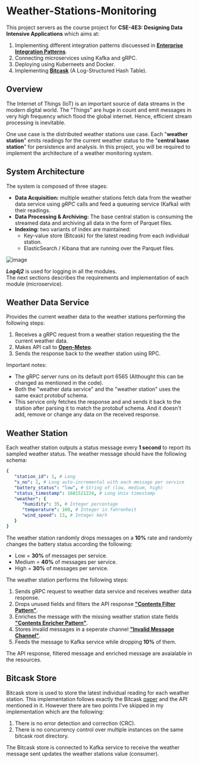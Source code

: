 # Weather-Stations-Monitoring

This project servers as the course project for **CSE-4E3: Designing Data Intensive Applications** which aims at:
1) Implementing different integration patterns discuessed in [**Enterprise Integration Patterns**](https://www.enterpriseintegrationpatterns.com/).
2) Connecting microservices using Kafka and gRPC.
3) Deploying using Kuberneets and Docker.
4) Implementing [**Bitcask**](https://riak.com/assets/bitcask-intro.pdf) (A Log-Structured Hash Table).

## Overview

The Internet of Things (IoT) is an important source of data streams in the modern digital world.
The "Things" are huge in count and emit messages in very high frequency which flood the
global internet. Hence, efficient stream processing is inevitable.

One use case is the distributed weather stations use case. Each "**weather station**" emits
readings for the current weather status to the "**central base station**" for persistence and
analysis. In this project, you will be required to implement the architecture of a weather
monitoring system.

## System Architecture

The system is composed of three stages:
* **Data Acquisition:** multiple weather stations fetch data from the weather data service using _gRPC_ calls and feed a queueing service (Kafka) with their readings.
* **Data Processing & Archiving:** The base central station is consuming the streamed
data and archiving all data in the form of Parquet files.
* **Indexing:** two variants of index are maintained:
    * Key-value store (Bitcask) for the latest reading from each individual station.
    * ElasticSearch / Kibana that are running over the Parquet files.
 
![image](https://github.com/AmrMomtaz/Weather-Stations-Monitoring/assets/61145262/e0b80ce6-ad12-460c-b7fc-cb4d78810fef)

**_Log4j2_** is used for logging in all the modules.<br>
The next sections describes the requirements and implementation of each module (microservice).

## Weather Data Service

Provides the current weather data to the weather stations performing the following steps: 
1) Receives a gRPC request from a weather station requesting the the current weather data.
2) Makes API call to [**Open-Meteo**](https://open-meteo.com/).
3) Sends the response back to the weather station using RPC.

Important notes:
* The gRPC server runs on its default port 6565 (Althought this can be changed as mentioned in the code).
* Both the "weather data service" and the "weather station" uses the same exact protobuf schema.
* This service only fetches the response and and sends it back to the station after parsing it to match the protobuf schema. And it doesn't add, remove or change any data on the received response.

## Weather Station

Each weather station outputs a status message every **1 second** to report its sampled
weather status. The weather message should have the following schema:

```yaml
{
   "station_id": 1, # Long
   "s_no": 1, # Long auto-incremental with each message per service
   "battery_status": "low", # String of (low, medium, high)
   "status_timestamp": 1681521224, # Long Unix timestamp
   "weather": {
      "humidity": 35, # Integer percentage
      "temperature": 100, # Integer in fahrenheit
      "wind_speed": 13, # Integer km/h
   }
}
```

The weather station randomly drops messages on a **10%** rate and randomly changes the battery status according the following:
* Low = **30%** of messages per service.
* Medium = **40%** of messages per service.
* High = **30%** of messages per service.

The weather station performs the following steps:
1) Sends gRPC request to weather data service and receives weather data response.
2) Drops unused fields and filters the API response [**"Contents Filter Pattern"**](https://www.enterpriseintegrationpatterns.com/patterns/messaging/ContentFilter.html).
3) Enriches the message with the missing weather station state fields [**"Contents Enricher Pattern"**](https://www.enterpriseintegrationpatterns.com/patterns/messaging/DataEnricher.html).
4) Stores invalid messages in a seperate channel [**"Invalid Message Channel"**](https://www.enterpriseintegrationpatterns.com/patterns/messaging/InvalidMessageChannel.html).
5) Feeds the message to Kafka service while dropping **10%** of them.

The API response, filtered message and enriched message are avaialable in the resources.

## Bitcask Store

Bitcask store is used to store the latest individual reading for each weather station. This implementation follows exactly the Bitcask [paper](https://riak.com/assets/bitcask-intro.pdf) and the API mentioned in it.
However there are two points I've skipped in my implementation which are the following:
1) There is no error detection and correction (CRC).
2) There is no concurrency control over multiple instances on the same bitcask root directory.

The Bitcask store is connected to Kafka service to receive the weather message sent updates the weather stations value (consumer).
